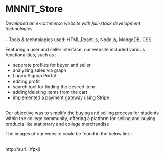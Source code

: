 # MNNIT_Store
<i>Developed an e-commerce website with full-stack development technologies. <br></i>
<br>– Tools & technologies used: HTML,React.js, Node.js, MongoDB, CSS


<p>Featuring a user and seller interface, our website included various functionalities, such as :- <ul><li> seperate profiles for buyer and seller</li><li> analyzing sales via graph</li>
<li>Login/ Signup Portal </li><li>editing profit </li><li>search tool for finding the desired item </li> <li> adding/deleting items from the cart</li><li> implemented a payment gateway using
Stripe</li></ul><br> Our objective was to simplify the buying and selling process for students within the college community,
offering a platform for selling and buying products like stationary and college merchandise</p>
<p> The images of our website could be found in the below link : </p><br>http://surl.li/fpxji
